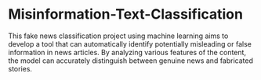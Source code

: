 # Misinformation-Text-Classification
This fake news classification project using machine learning aims to develop a tool that can automatically identify potentially misleading or false information in news articles. By analyzing various features of the content, the model can accurately distinguish between genuine news and fabricated stories. 
